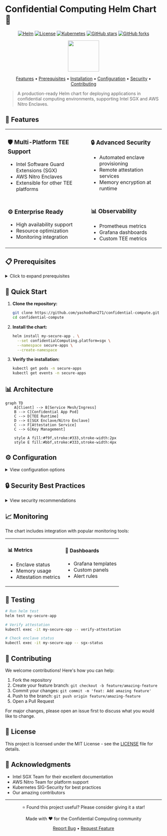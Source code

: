 # Confidential Computing Helm Chart 🔐

<div align="center">

[![Helm](https://img.shields.io/badge/helm-v3-blue)](https://helm.sh)
[![License](https://img.shields.io/badge/license-MIT-green.svg)](LICENSE)
[![Kubernetes](https://img.shields.io/badge/kubernetes-%3E%3D1.19-blue)](https://kubernetes.io)
[![GitHub stars](https://img.shields.io/github/stars/yashodhan271/confidential-compute?style=social)](https://github.com/yashodhan271/confidential-compute/stargazers)
[![GitHub forks](https://img.shields.io/github/forks/yashodhan271/confidential-compute?style=social)](https://github.com/yashodhan271/confidential-compute/network/members)

<img src="https://raw.githubusercontent.com/kubernetes/helm/master/docs/logos/helm.png" width="100">

[Features](#-features) •
[Prerequisites](#-prerequisites) •
[Installation](#-quick-start) •
[Configuration](#%EF%B8%8F-configuration) •
[Security](#-security-best-practices) •
[Contributing](#-contributing)

</div>

> A production-ready Helm chart for deploying applications in confidential computing environments, supporting Intel SGX and AWS Nitro Enclaves.

## 🌟 Features

<table>
  <tr>
    <td>
      <h3>🛡️ Multi-Platform TEE Support</h3>
      <ul>
        <li>Intel Software Guard Extensions (SGX)</li>
        <li>AWS Nitro Enclaves</li>
        <li>Extensible for other TEE platforms</li>
      </ul>
    </td>
    <td>
      <h3>🔒 Advanced Security</h3>
      <ul>
        <li>Automated enclave provisioning</li>
        <li>Remote attestation services</li>
        <li>Memory encryption at runtime</li>
      </ul>
    </td>
  </tr>
  <tr>
    <td>
      <h3>⚙️ Enterprise Ready</h3>
      <ul>
        <li>High availability support</li>
        <li>Resource optimization</li>
        <li>Monitoring integration</li>
      </ul>
    </td>
    <td>
      <h3>📊 Observability</h3>
      <ul>
        <li>Prometheus metrics</li>
        <li>Grafana dashboards</li>
        <li>Custom TEE metrics</li>
      </ul>
    </td>
  </tr>
</table>

## 📋 Prerequisites

<details>
<summary>Click to expand prerequisites</summary>

### System Requirements
- Kubernetes cluster (v1.19+)
- Helm v3.0+
- kubectl CLI

### Platform-Specific Requirements

#### For Intel SGX:
- SGX-enabled nodes
- SGX device plugin
- Intel SGX DCAP driver
```bash
# Verify SGX support
sgx-detect
```

#### For AWS Nitro:
- AWS EC2 instances with Nitro support
- AWS CLI configured
- Required IAM permissions
```bash
# Verify Nitro Enclave support
nitro-cli --version
```
</details>

## 🚀 Quick Start

1. **Clone the repository:**
   ```bash
   git clone https://github.com/yashodhan271/confidential-compute.git
   cd confidential-compute
   ```

2. **Install the chart:**
   ```bash
   helm install my-secure-app . \
     --set confidentialComputing.platform=sgx \
     --namespace secure-apps \
     --create-namespace
   ```

3. **Verify the installation:**
   ```bash
   kubectl get pods -n secure-apps
   kubectl get events -n secure-apps
   ```

## 📊 Architecture

```mermaid
graph TD
    A[Client] --> B[Service Mesh/Ingress]
    B --> C[Confidential App Pod]
    C --> D[TEE Runtime]
    D --> E[SGX Enclave/Nitro Enclave]
    C --> F[Attestation Service]
    C --> G[Key Management]

    style A fill:#f9f,stroke:#333,stroke-width:2px
    style E fill:#bbf,stroke:#333,stroke-width:4px
```

## ⚙️ Configuration

<details>
<summary>View configuration options</summary>

### Basic Configuration
```yaml
confidentialComputing:
  platform: "sgx"  # or "nitro"
  enabled: true
  
app:
  name: "secure-app"
  replicas: 3
```

### Full Configuration Reference

| Parameter | Description | Default |
|-----------|-------------|---------|
| `confidentialComputing.platform` | TEE platform (sgx/nitro) | `sgx` |
| `confidentialComputing.enabled` | Enable confidential computing | `true` |
| `app.name` | Application name | `secure-app` |
| `app.replicas` | Number of replicas | `1` |
| `security.encryption.enabled` | Enable encryption | `true` |
| `security.attestation.enabled` | Enable attestation | `true` |

</details>

## 🔒 Security Best Practices

<details>
<summary>View security recommendations</summary>

### 1. Image Security
- Use signed container images
- Implement vulnerability scanning
- Regular security updates

### 2. Network Security
- Enable network policies
- Use TLS for all communications
- Implement egress filtering

### 3. Access Control
- Use RBAC policies
- Implement least privilege principle
- Regular access audits

</details>

## 📈 Monitoring

The chart includes integration with popular monitoring tools:

<table>
  <tr>
    <td>
      <h4>📊 Metrics</h4>
      <ul>
        <li>Enclave status</li>
        <li>Memory usage</li>
        <li>Attestation metrics</li>
      </ul>
    </td>
    <td>
      <h4>📱 Dashboards</h4>
      <ul>
        <li>Grafana templates</li>
        <li>Custom panels</li>
        <li>Alert rules</li>
      </ul>
    </td>
  </tr>
</table>

## 🧪 Testing

```bash
# Run helm test
helm test my-secure-app

# Verify attestation
kubectl exec -it my-secure-app -- verify-attestation

# Check enclave status
kubectl exec -it my-secure-app -- sgx-status
```

## 🤝 Contributing

We welcome contributions! Here's how you can help:

1. Fork the repository
2. Create your feature branch: `git checkout -b feature/amazing-feature`
3. Commit your changes: `git commit -m 'feat: Add amazing feature'`
4. Push to the branch: `git push origin feature/amazing-feature`
5. Open a Pull Request

For major changes, please open an issue first to discuss what you would like to change.

## 📝 License

This project is licensed under the MIT License - see the [LICENSE](LICENSE) file for details.

## 🙌 Acknowledgments

- Intel SGX Team for their excellent documentation
- AWS Nitro Team for platform support
- Kubernetes SIG-Security for best practices
- Our amazing contributors

---

<div align="center">

⭐ Found this project useful? Please consider giving it a star!

Made with ❤️ for the Confidential Computing community

[Report Bug](https://github.com/yashodhan271/confidential-compute/issues) • [Request Feature](https://github.com/yashodhan271/confidential-compute/issues)

</div>
